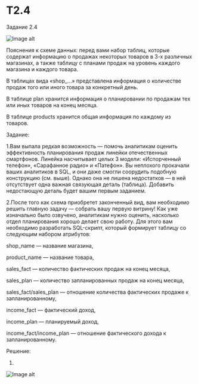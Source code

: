 # T2.4
Задание 2.4

![Image alt](https://github.com/MOMIV/T2.4/raw/main/pic/database0.png)

Пояснения к схеме данных: перед вами набор таблиц, которые содержат информацию о продажах некоторых товаров в 3-х различных магазинах, а также таблицу с планами продаж на уровень каждого магазина и каждого товара. 

В таблицах вида «shop_…» представлена информация о количестве продаж того или иного товара за конкретный день. 

В таблице plan хранится информация о планировании по продажам тех или иных товаров на конец месяца. 

В таблице products хранится общая информация по каждому из товаров.

Задание:

1.Вам выпала редкая возможность — помочь аналитикам оценить эффективность планирования продаж линейки отечественных смартфонов. Линейка насчитывает целых 3 модели: «Испорченный телефон», «Сарафанное радио» и «Патефон». Вы неплохого прокачали ваших аналитиков в SQL, и они даже смогли соорудить подобную конструкцию (см. выше). Однако она не лишена недостатков — в ней отсутствует одна важная связующая деталь (таблица). Добавить недостающую деталь будет вашим первым заданием. 


2.После того как схема приобретет законченный вид, вам необходимо решить главную задачу — собрать вашу первую витрину! Как уже изначально было озвучено, аналитикам нужно оценить, насколько отдел планирования хорошо делает свою работу. Для этого вам необходимо разработать SQL-скрипт, который формирует таблицу со следующим набором атрибутов:

shop_name — название магазина,

product_name — название товара,

sales_fact — количество фактических продаж на конец месяца,

sales_plan — количество запланированных продаж на конец месяца,

sales_fact/sales_plan — отношение количества фактических продаже к запланированному,

income_fact — фактический доход,

income_plan — планируемый доход,

income_fact/income_plan — отношение фактического дохода к запланированному.



Решение:

1.

![Image alt](https://github.com/MOMIV/T2.4/raw/main/pic/database1.png)

